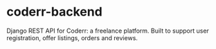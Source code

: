 # coderr-backend
Django REST API for Coderr: a freelance platform. Built to support user registration, offer listings, orders and reviews.
